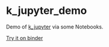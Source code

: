 # k_jupyter_demo
Demo of [k_jupyter](https://github.com/ColmBhandal/k_jupyter_poc) via some Notebooks.

[Try it on binder](https://mybinder.org/v2/gh/ColmBhandal/k_jupyter_demo/HEAD)
